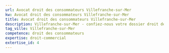 ```yaml
---
url: Avocat droit des consommateurs Villefranche-sur-Mer
kw: Avocat droit des consommateurs Villefranche-sur-Mer
title: Avocat droit des consommateurs Villefranche-sur-Mer
description: Villefranche-sur-Mer - confiez-nous votre dossier droit des consommateurs
tag_ville: Villefranche-sur-Mer
competence: droit des consommateurs
expertise: droit-commercial
extertise_id: 4
---
```

